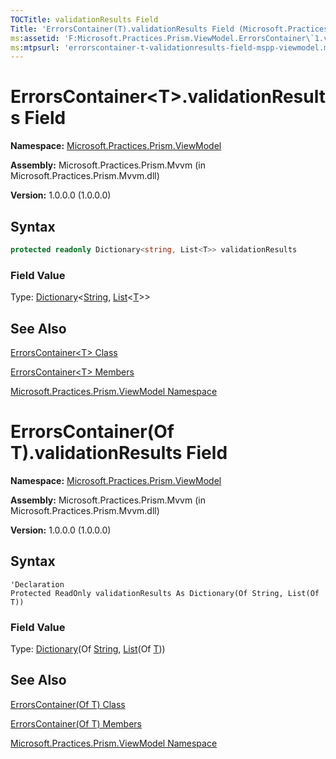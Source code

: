```yaml
---
TOCTitle: validationResults Field
Title: 'ErrorsContainer(T).validationResults Field (Microsoft.Practices.Prism.ViewModel)'
ms:assetid: 'F:Microsoft.Practices.Prism.ViewModel.ErrorsContainer\`1.validationResults'
ms:mtpsurl: 'errorscontainer-t-validationresults-field-mspp-viewmodel.md'
---
```


# ErrorsContainer&lt;T&gt;.validationResults Field

**Namespace:** [Microsoft.Practices.Prism.ViewModel](/patterns-practices/reference/mspp-viewmodel-namespace)

**Assembly:** Microsoft.Practices.Prism.Mvvm (in Microsoft.Practices.Prism.Mvvm.dll)

**Version:** 1.0.0.0 (1.0.0.0)

## Syntax

```C#
protected readonly Dictionary<string, List<T>> validationResults
```

### Field Value

Type: [Dictionary](http://msdn.microsoft.com/en-us/library/xfhwa508)&lt;[String](http://msdn.microsoft.com/en-us/library/s1wwdcbf), [List](http://msdn.microsoft.com/en-us/library/6sh2ey19)&lt;[T](/patterns-practices/reference/errorscontainer-t-class-mspp-viewmodel)&gt;&gt;

## See Also

[ErrorsContainer&lt;T&gt; Class](/patterns-practices/reference/errorscontainer-t-class-mspp-viewmodel)

[ErrorsContainer&lt;T&gt; Members](/patterns-practices/reference/errorscontainer-t-members-mspp-viewmodel)

[Microsoft.Practices.Prism.ViewModel Namespace](/patterns-practices/reference/mspp-viewmodel-namespace)

# ErrorsContainer(Of T).validationResults Field

**Namespace:** [Microsoft.Practices.Prism.ViewModel](/patterns-practices/reference/mspp-viewmodel-namespace)

**Assembly:** Microsoft.Practices.Prism.Mvvm (in Microsoft.Practices.Prism.Mvvm.dll)

**Version:** 1.0.0.0 (1.0.0.0)

## Syntax

```VB
'Declaration
Protected ReadOnly validationResults As Dictionary(Of String, List(Of T))
```

### Field Value

Type: [Dictionary](http://msdn.microsoft.com/en-us/library/xfhwa508)(Of [String](http://msdn2.microsoft.com/en-us/library/s1wwdcbf), [List](http://msdn2.microsoft.com/en-us/library/6sh2ey19)(Of [T](/patterns-practices/reference/errorscontainer-t-class-mspp-viewmodel)))

## See Also

[ErrorsContainer(Of T) Class](/patterns-practices/reference/errorscontainer-t-class-mspp-viewmodel)

[ErrorsContainer(Of T) Members](/patterns-practices/reference/errorscontainer-t-members-mspp-viewmodel)

[Microsoft.Practices.Prism.ViewModel Namespace](/patterns-practices/reference/mspp-viewmodel-namespace)


